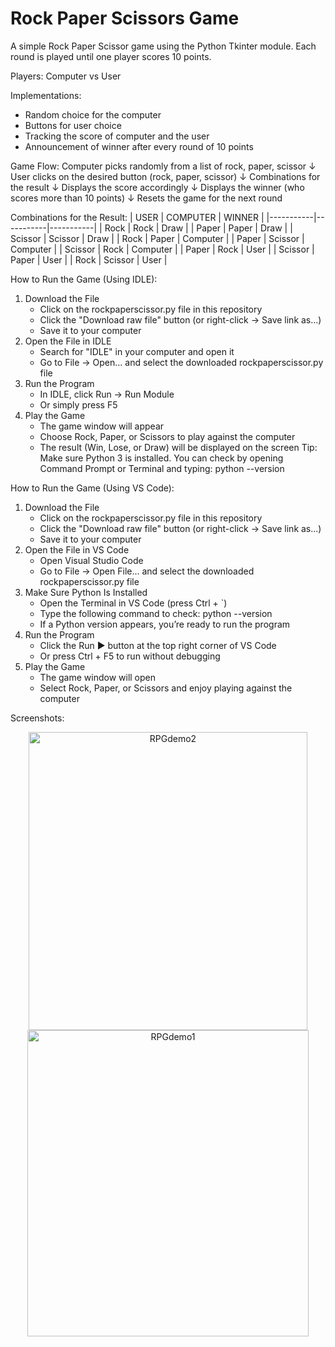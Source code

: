 # Rock Paper Scissors Game

A simple Rock Paper Scissor game using the Python Tkinter module. Each round is played until one player scores 10 points.

Players: Computer vs User

Implementations:
- Random choice for the computer
- Buttons for user choice
- Tracking the score of computer and the user
- Announcement of winner after every round of 10 points

Game Flow:
Computer picks randomly from a list of rock, paper, scissor
↓
User clicks on the desired button (rock, paper, scissor)
↓
Combinations for the result
↓
Displays the score accordingly
↓
Displays the winner (who scores more than 10 points)
↓
Resets the game for the next round

Combinations for the Result:
| USER     | COMPUTER | WINNER    |
|-----------|-----------|-----------|
| Rock      | Rock      | Draw      |
| Paper     | Paper     | Draw      |
| Scissor   | Scissor   | Draw      |
| Rock      | Paper     | Computer  |
| Paper     | Scissor   | Computer  |
| Scissor   | Rock      | Computer  |
| Paper     | Rock      | User      |
| Scissor   | Paper     | User      |
| Rock      | Scissor   | User      |

How to Run the Game (Using IDLE):
1. Download the File
   - Click on the rockpaperscissor.py file in this repository
   - Click the "Download raw file" button (or right-click → Save link as...)
   - Save it to your computer
2. Open the File in IDLE
   - Search for "IDLE" in your computer and open it
   - Go to File → Open... and select the downloaded rockpaperscissor.py file
3. Run the Program
   - In IDLE, click Run → Run Module
   - Or simply press F5
4. Play the Game
   - The game window will appear
   - Choose Rock, Paper, or Scissors to play against the computer
   - The result (Win, Lose, or Draw) will be displayed on the screen
Tip: Make sure Python 3 is installed. You can check by opening Command Prompt or Terminal and typing:
python --version

How to Run the Game (Using VS Code):
1. Download the File
   - Click on the rockpaperscissor.py file in this repository
   - Click the "Download raw file" button (or right-click → Save link as...)
   - Save it to your computer
2. Open the File in VS Code
   - Open Visual Studio Code
   - Go to File → Open File... and select the downloaded rockpaperscissor.py file
3. Make Sure Python Is Installed
   - Open the Terminal in VS Code (press Ctrl + `)
   - Type the following command to check:
     python --version
   - If a Python version appears, you’re ready to run the program
4. Run the Program
   - Click the Run ▶️ button at the top right corner of VS Code
   - Or press Ctrl + F5 to run without debugging
5. Play the Game
   - The game window will open
   - Select Rock, Paper, or Scissors and enjoy playing against the computer

Screenshots:
<p align="center">
  <img width="446" height="477" alt="RPGdemo2" src="https://github.com/user-attachments/assets/980fd7c3-6443-4dbd-926e-a01e77958cf8" />
  <img width="450" height="490" alt="RPGdemo1" src="https://github.com/user-attachments/assets/160c8804-ff3d-405f-8153-7d5fdbcf84d5" />
</p>


                    
